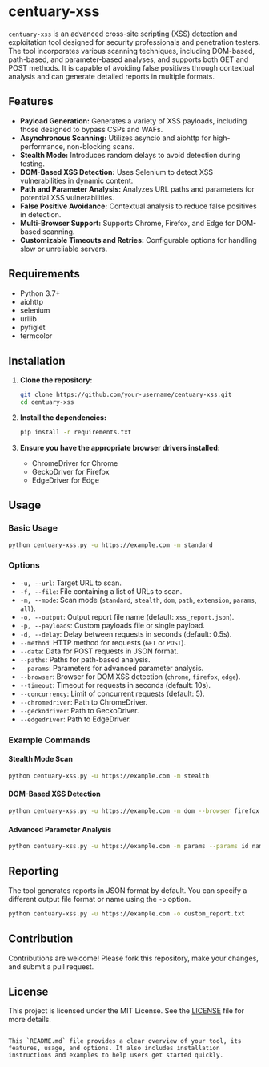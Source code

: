 # centuary-xss

`centuary-xss` is an advanced cross-site scripting (XSS) detection and exploitation tool designed for security professionals and penetration testers. The tool incorporates various scanning techniques, including DOM-based, path-based, and parameter-based analyses, and supports both GET and POST methods. It is capable of avoiding false positives through contextual analysis and can generate detailed reports in multiple formats.

## Features

- **Payload Generation:** Generates a variety of XSS payloads, including those designed to bypass CSPs and WAFs.
- **Asynchronous Scanning:** Utilizes asyncio and aiohttp for high-performance, non-blocking scans.
- **Stealth Mode:** Introduces random delays to avoid detection during testing.
- **DOM-Based XSS Detection:** Uses Selenium to detect XSS vulnerabilities in dynamic content.
- **Path and Parameter Analysis:** Analyzes URL paths and parameters for potential XSS vulnerabilities.
- **False Positive Avoidance:** Contextual analysis to reduce false positives in detection.
- **Multi-Browser Support:** Supports Chrome, Firefox, and Edge for DOM-based scanning.
- **Customizable Timeouts and Retries:** Configurable options for handling slow or unreliable servers.

## Requirements

- Python 3.7+
- aiohttp
- selenium
- urllib
- pyfiglet
- termcolor

## Installation

1. **Clone the repository:**

    ```bash
    git clone https://github.com/your-username/centuary-xss.git
    cd centuary-xss
    ```

2. **Install the dependencies:**

    ```bash
    pip install -r requirements.txt
    ```

3. **Ensure you have the appropriate browser drivers installed:**
   - ChromeDriver for Chrome
   - GeckoDriver for Firefox
   - EdgeDriver for Edge

## Usage

### Basic Usage

```bash
python centuary-xss.py -u https://example.com -m standard
```

### Options

- `-u, --url`: Target URL to scan.
- `-f, --file`: File containing a list of URLs to scan.
- `-m, --mode`: Scan mode (`standard`, `stealth`, `dom`, `path`, `extension`, `params`, `all`).
- `-o, --output`: Output report file name (default: `xss_report.json`).
- `-p, --payloads`: Custom payloads file or single payload.
- `-d, --delay`: Delay between requests in seconds (default: 0.5s).
- `--method`: HTTP method for requests (`GET` or `POST`).
- `--data`: Data for POST requests in JSON format.
- `--paths`: Paths for path-based analysis.
- `--params`: Parameters for advanced parameter analysis.
- `--browser`: Browser for DOM XSS detection (`chrome`, `firefox`, `edge`).
- `--timeout`: Timeout for requests in seconds (default: 10s).
- `--concurrency`: Limit of concurrent requests (default: 5).
- `--chromedriver`: Path to ChromeDriver.
- `--geckodriver`: Path to GeckoDriver.
- `--edgedriver`: Path to EdgeDriver.

### Example Commands

#### Stealth Mode Scan

```bash
python centuary-xss.py -u https://example.com -m stealth
```

#### DOM-Based XSS Detection

```bash
python centuary-xss.py -u https://example.com -m dom --browser firefox --geckodriver /path/to/geckodriver
```

#### Advanced Parameter Analysis

```bash
python centuary-xss.py -u https://example.com -m params --params id name --data '{"id": "1"}'
```

## Reporting

The tool generates reports in JSON format by default. You can specify a different output file format or name using the `-o` option.

```bash
python centuary-xss.py -u https://example.com -o custom_report.txt
```

## Contribution

Contributions are welcome! Please fork this repository, make your changes, and submit a pull request.

## License

This project is licensed under the MIT License. See the [LICENSE](LICENSE) file for more details.
```

This `README.md` file provides a clear overview of your tool, its features, usage, and options. It also includes installation instructions and examples to help users get started quickly.
